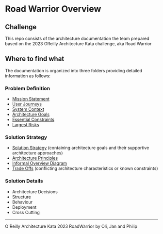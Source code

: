 # Road Warrior Overview

## Challenge

This repo consists of the architecture documentation the team prepared based on the 2023 OReilly Architecture Kata challenge, aka Road Warrior

## Where to find what

The documentation is organized into three folders providing detailed information as follows:

### Problem Definition

- [Mission Statement](/01%20ProblemDefintion/ProblemDefinition.md#mission-statement)
- [User Journeys](/01%20ProblemDefintion/ProblemDefinition.md#user-journeys)
- [System Context](/01%20ProblemDefintion/ProblemDefinition.md#system-context)
- [Architecture Goals](/01%20ProblemDefintion/ProblemDefinition.md#architecture-goals)
- [Essential Constraints](/01%20ProblemDefintion/ProblemDefinition.md#essential-constraints)
- [Largest Risks](/01%20ProblemDefintion/ProblemDefinition.md#largest-risks)

### Solution Strategy

- [Solution Strategy](/02%20SolutionStrategy/SolutionStrategy.md#solution-strategy) (containing architecture goals and their supportive architecture approaches)
- [Architecture Principles](/02%20SolutionStrategy/SolutionStrategy.md#architecture-principles)
- [Informal Overview Diagram](/02%20SolutionStrategy/SolutionStrategy.md#informal-overview-diagram)
- [Trade Offs](/02%20SolutionStrategy/SolutionStrategy.md#trade-offs) (conflicting architecture characteristics or known constraints)

### Solution Details

- Architecture Decisions
- Structure
- Behaviour
- Deployment
- Cross Cutting

---


O'Reilly Architecture Kata 2023 RoadWarrior by Oli, Jan and Philip

